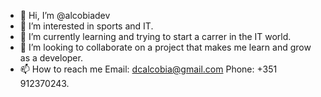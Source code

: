 - 👋 Hi, I’m @alcobiadev
- 👀 I’m interested in sports and IT.
- 🌱 I’m currently learning and trying to start a carrer in the IT world.
- 💞️ I’m looking to collaborate on a project that makes me learn and grow as a developer.
- 📫 How to reach me Email: dcalcobia@gmail.com  Phone: +351 912370243.

<!---
alcobiadev/alcobiadev is a ✨ special ✨ repository because its `README.md` (this file) appears on your GitHub profile.
You can click the Preview link to take a look at your changes.
--->
